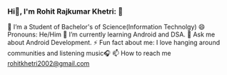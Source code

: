 ### Hi👋, I'm Rohit Rajkumar Khetri: 👋

🔭 I’m a Student of Bachelor's of Science(Information Technolgy)
😄 Pronouns: He/Him
🌱 I’m currently learning Android and DSA.
💬 Ask me about Android Development.
⚡ Fun fact about me: I love hanging around communities and listening music🎧
📫 How to reach me rohitkhetri2002@gmail.com

<!--
**rohitkhetri/rohitkhetri** is a ✨ _special_ ✨ repository because its `README.md` (this file) appears on your GitHub profile.

Here are some ideas to get you started:

- 🔭 I’m currently working on ...
- 🌱 I’m currently learning ...
- 👯 I’m looking to collaborate on ...
- 🤔 I’m looking for help with ...
- 💬 Ask me about ...
- 📫 How to reach me: ...
- 😄 Pronouns: ...
- ⚡ Fun fact: ...
-->
